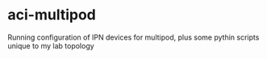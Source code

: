 # aci-multipod
Running configuration of IPN devices for multipod, plus some pythin scripts unique to my lab topology
